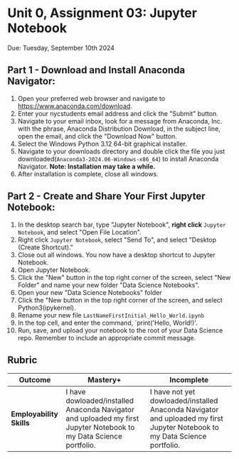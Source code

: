 # Unit 0, Assignment 03: Jupyter Notebook
Due: Tuesday, September 10th 2024

## Part 1 - Download and Install Anaconda Navigator:

1. Open your preferred web browser and navigate to https://www.anaconda.com/download.
2. Enter your nycstudents email address and click the "Submit" button.
3. Navigate to your email inbox, look for a message from Anaconda, Inc. with the phrase, Anaconda Distribution Download, in the subject line, open the email, and click the "Download Now" button.
4. Select the Windows Python 3.12 64-bit graphical installer.
5. Navigate to your downloads directory and double click the file you just downloaded(`Anaconda3-2024.06-Windows-x86_64`) to install Anaconda Navigator. **Note: Installation may take a while.**
6. After installation is complete, close all windows. 

## Part 2 - Create and Share Your First Jupyter Notebook:

1. In the desktop search bar, type "Jupyter Notebook", **right click** `Jupyter Notebook`, and select "Open File Location".
2. Right click `Jupyter Notebook`, select "Send To", and select "Desktop (Create Shortcut)."
3. Close out all windows.  You now have a desktop shortcut to Jupyter Notebook.
4. Open Jupyter Notebook.
5. Click the "New" button in the top right corner of the screen, select "New Folder" and name your new folder "Data Science Notebooks".
6. Open your new "Data Science Notebooks" folder
7. Click the "New button in the top right corner of the screen, and select Python3(ipykernel).
8. Rename your new file `LastNameFirstInitial_Hello_World.ipynb`
9. In the top cell, and enter the command, `print('Hello, World!)'.
10. Run, save, and upload your notebook to the root of your Data Science repo.  Remember to include an appropriate commit message.

## Rubric

|Outcome|Mastery+|Incomplete|
|---|---|---|
|**Employability Skills**|I have dowloaded/installed Anaconda Navigator and uploaded my first Jupyter Notebook to my Data Science portfolio.|I have not yet dowloaded/installed Anaconda Navigator and uploaded my first Jupyter Notebook to my Data Science portfolio.|
